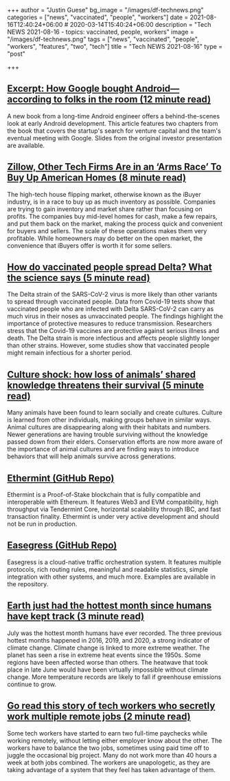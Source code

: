 +++
author = "Justin Guese"
bg_image = "/images/df-technews.png"
categories = ["news", "vaccinated", "people", "workers"]
date = 2021-08-16T12:40:24+06:00 # 2020-03-14T15:40:24+06:00
description = "Tech NEWS 2021-08-16 - topics: vaccinated, people, workers"
image = "/images/df-technews.png"
tags = ["news", "vaccinated", "people", "workers", "features", "two", "tech"]
title = "Tech NEWS 2021-08-16"
type = "post"

+++

## [Excerpt: How Google bought Android—according to folks in the room (12 minute read)](https://arstechnica.com/information-technology/2021/08/excerpt-the-history-of-android-as-written-by-a-longtime-android-developer/)

A new book from a long-time Android engineer offers a behind-the-scenes look at early Android development. This article features two chapters from the book that covers the startup's search for venture capital and the team's eventual meeting with Google. Slides from the original investor presentation are available.

## [Zillow, Other Tech Firms Are in an ‘Arms Race’ To Buy Up American Homes (8 minute read)](https://www.vice.com/en/article/93ymxz/zillow-other-tech-firms-are-in-an-arms-race-to-buy-up-american-homes)

The high-tech house flipping market, otherwise known as the iBuyer industry, is in a race to buy up as much inventory as possible. Companies are trying to gain inventory and market share rather than focusing on profits. The companies buy mid-level homes for cash, make a few repairs, and put them back on the market, making the process quick and convenient for buyers and sellers. The scale of these operations makes them very profitable. While homeowners may do better on the open market, the convenience that iBuyers offer is worth it for some sellers.

## [How do vaccinated people spread Delta? What the science says (5 minute read)](https://www.nature.com/articles/d41586-021-02187-1)

The Delta strain of the SARS-CoV-2 virus is more likely than other variants to spread through vaccinated people. Data from Covid-19 tests show that vaccinated people who are infected with Delta SARS-CoV-2 can carry as much virus in their noses as unvaccinated people. The findings highlight the importance of protective measures to reduce transmission. Researchers stress that the Covid-19 vaccines are protective against serious illness and death. The Delta strain is more infectious and affects people slightly longer than other strains. However, some studies show that vaccinated people might remain infectious for a shorter period.

## [Culture shock: how loss of animals’ shared knowledge threatens their survival (5 minute read)](https://www.theguardian.com/environment/2021/aug/13/culture-shock-how-loss-of-animals-shared-knowledge-threatens-their-survival)

Many animals have been found to learn socially and create cultures. Culture is learned from other individuals, making groups behave in similar ways. Animal cultures are disappearing along with their habitats and numbers. Newer generations are having trouble surviving without the knowledge passed down from their elders. Conservation efforts are now more aware of the importance of animal cultures and are finding ways to introduce behaviors that will help animals survive across generations.

## [Ethermint (GitHub Repo)](https://github.com/tharsis/ethermint)

Ethermint is a Proof-of-Stake blockchain that is fully compatible and interoperable with Ethereum. It features Web3 and EVM compatibility, high throughput via Tendermint Core, horizontal scalability through IBC, and fast transaction finality. Ethermint is under very active development and should not be run in production.

## [Easegress (GitHub Repo)](https://github.com/megaease/easegress)

Easegress is a cloud-native traffic orchestration system. It features multiple protocols, rich routing rules, meaningful and readable statistics, simple integration with other systems, and much more. Examples are available in the repository.

## [Earth just had the hottest month since humans have kept track (3 minute read)](https://www.theverge.com/2021/8/13/22623843/july-2021-hottest-month-recorded)

July was the hottest month humans have ever recorded. The three previous hottest months happened in 2016, 2019, and 2020, a strong indicator of climate change. Climate change is linked to more extreme weather. The planet has seen a rise in extreme heat events since the 1950s. Some regions have been affected worse than others. The heatwave that took place in late June would have been virtually impossible without climate change. More temperature records are likely to fall if greenhouse emissions continue to grow.

## [Go read this story of tech workers who secretly work multiple remote jobs (2 minute read)](https://www.theverge.com/2021/8/14/22624669/wall-street-journal-tech-workers-multiple-remote-jobs)

Some tech workers have started to earn two full-time paychecks while working remotely, without letting either employer know about the other. The workers have to balance the two jobs, sometimes using paid time off to juggle the occasional big project. Many do not work more than 40 hours a week at both jobs combined. The workers are unapologetic, as they are taking advantage of a system that they feel has taken advantage of them.

